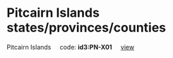 # Pitcairn Islands states/provinces/counties
Pitcairn Islands&nbsp;&nbsp;&nbsp;&nbsp;&nbsp;code: **id3:PN-X01**&nbsp;&nbsp;&nbsp;&nbsp;&nbsp;[view](../export/geojson/medium/id3/pn/x01.geojson)&nbsp;&nbsp;&nbsp;&nbsp;&nbsp;

